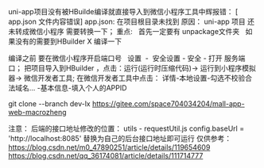 uni-app项目没有被HBuilde编译就直接导入到微信小程序工具中辉报错：
	[ app.json 文件内容错误] app.json: 在项目根目录未找到
	原因：
		uni-app 项目 还未转成微信小程序 需要转换一下；
		重点:   首先一定要有 unpackage文件夹   如果没有的需要到HBuilder X 编译一下

编译之前 要在微信小程序开启端口号   设置  -  安全设置 - 安全 - 打开 服务端口；
把项目导入到HBuilder ，点击：运行(运行时压缩代码)-> 运行到小程序模拟器-> 微信开发者工具;
在微信开发者工具中点击：
	详情-本地设置-勾选不校验合法域名...
	   -基本信息-填入个人的APPID

git clone --branch dev-lx https://gitee.com/space704034204/mall-app-web-macrozheng

注意：
	后端的接口地址修改的位置： utils - requestUtil.js
	config.baseUrl = 'http://localhost:8085'
	替换为自己的后台接口地址即可运行
仅供参考：
	https://blog.csdn.net/m0_47890251/article/details/119654609
	https://blog.csdn.net/qq_36174081/article/details/111714777